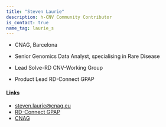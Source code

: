 ```yaml
---
title: "Steven Laurie"
description: h-CNV Community Contributor
is_contact: true
name_tag: laurie_s
---
```


* CNAG, Barcelona

* Senior Genomics Data Analyst, specialising in Rare Disease 
* Lead Solve-RD CNV-Working Group
* Product Lead RD-Connect GPAP 

<!--more-->

#### Links

* [steven.laurie@cnag.eu](mailto:steven.laurie@cnag.eu)  
* [RD-Connect GPAP](https://platform.rd-connect.eu/#/)  
* [CNAG](https://www.cnag.eu/)  
